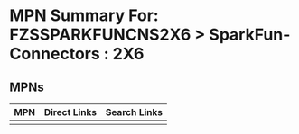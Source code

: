 



# MPN Summary For: FZSSPARKFUNCNS2X6 > SparkFun-Connectors : 2X6

## MPNs
  

|MPN|Direct Links|Search Links|
| :--- | :--- | :--- |
||||
